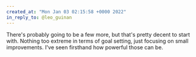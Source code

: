 ```yaml
---
created_at: "Mon Jan 03 02:15:58 +0000 2022"
in_reply_to: @leo_guinan
---
```


There's probably going to be a few more, but that's pretty decent to start with. Nothing too extreme in terms of goal setting, just focusing on small improvements. I've seen firsthand how powerful those can be.